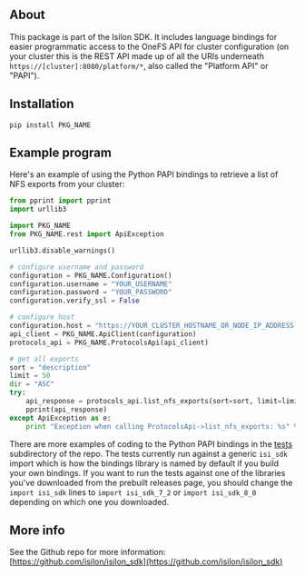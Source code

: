 ## About
This package is part of the Isilon SDK.  It includes language bindings for easier programmatic access to the OneFS API for cluster configuration (on your cluster this is the REST API made up of all the URIs underneath `https://[cluster]:8080/platform/*`, also called the "Platform API" or "PAPI").

## Installation

`pip install PKG_NAME`


## Example program

Here's an example of using the Python PAPI bindings to retrieve a list of NFS exports from your cluster:

```python
from pprint import pprint
import urllib3

import PKG_NAME
from PKG_NAME.rest import ApiException

urllib3.disable_warnings()

# configure username and password
configuration = PKG_NAME.Configuration()
configuration.username = "YOUR_USERNAME"
configuration.password = "YOUR_PASSWORD"
configuration.verify_ssl = False

# configure host
configuration.host = "https://YOUR_CLUSTER_HOSTNAME_OR_NODE_IP_ADDRESS:8080"
api_client = PKG_NAME.ApiClient(configuration)
protocols_api = PKG_NAME.ProtocolsApi(api_client)

# get all exports
sort = "description"
limit = 50
dir = "ASC"
try:
    api_response = protocols_api.list_nfs_exports(sort=sort, limit=limit, dir=dir)
    pprint(api_response)
except ApiException as e:
    print "Exception when calling ProtocolsApi->list_nfs_exports: %s" % e
```

There are more examples of coding to the Python PAPI bindings in the [tests](https://github.com/Isilon/isilon_sdk/tree/master/tests) subdirectory of the repo.  The tests currently run against a generic `isi_sdk` import which is how the bindings library is named by default if you build your own bindings.  If you want to run the tests against one of the libraries you've downloaded from the prebuilt releases page, you should change the `import isi_sdk` lines to `import isi_sdk_7_2` or `import isi_sdk_8_0` depending on which one you downloaded.

## More info
See the Github repo for more information:
[https://github.com/isilon/isilon_sdk](https://github.com/isilon/isilon_sdk)
